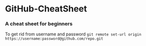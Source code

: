 # GitHub-CheatSheet
### A cheat sheet for beginners 
To get rid from username and password `git remote set-url origin https://username:password@github.com/repo.git`
